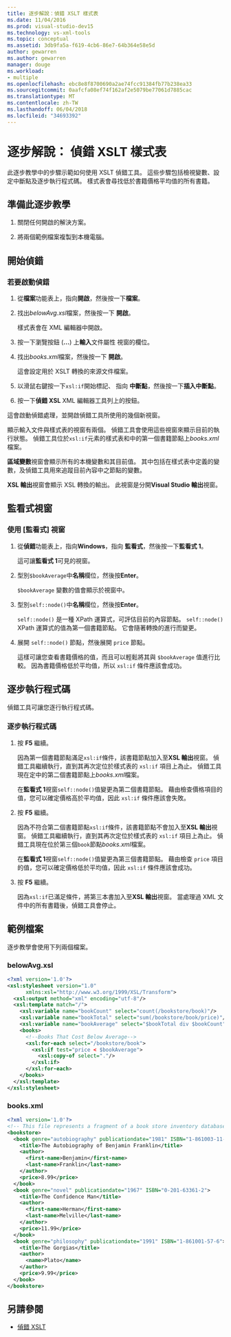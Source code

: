```yaml
---
title: 逐步解說：偵錯 XSLT 樣式表
ms.date: 11/04/2016
ms.prod: visual-studio-dev15
ms.technology: vs-xml-tools
ms.topic: conceptual
ms.assetid: 3db9fa5a-f619-4cb6-86e7-64b364e58e5d
author: gewarren
ms.author: gewarren
manager: douge
ms.workload:
- multiple
ms.openlocfilehash: ebc8e8f8700690a2ae74fcc91384fb77b238ea33
ms.sourcegitcommit: 0aafcfa08ef74f162af2e5079be77061d7885cac
ms.translationtype: MT
ms.contentlocale: zh-TW
ms.lasthandoff: 06/04/2018
ms.locfileid: "34693392"
---
```

# <a name="walkthrough-debug-an-xslt-style-sheet"></a>逐步解說： 偵錯 XSLT 樣式表

此逐步教學中的步驟示範如何使用 XSLT 偵錯工具。 這些步驟包括檢視變數、設定中斷點及逐步執行程式碼。 樣式表會尋找低於書籍價格平均值的所有書籍。

## <a name="to-prepare-for-this-walkthrough"></a>準備此逐步教學

1.  關閉任何開啟的解決方案。

2.  將兩個範例檔案複製到本機電腦。

## <a name="start-debugging"></a>開始偵錯

### <a name="to-start-debugging"></a>若要啟動偵錯

1.  從**檔案**功能表上，指向**開啟**，然後按一下**檔案**。

2.  找出*belowAvg.xsl*檔案，然後按一下 **開啟**。

     樣式表會在 XML 編輯器中開啟。

3.  按一下瀏覽按鈕 (**...**) 上**輸入**文件屬性 視窗的欄位。

4.  找出*books.xml*檔案，然後按一下 **開啟**。

     這會設定用於 XSLT 轉換的來源文件檔案。

5.  以滑鼠右鍵按一下`xsl:if`開始標記、 指向 **中斷點**，然後按一下**插入中斷點**。

6.  按一下**偵錯 XSL** XML 編輯器工具列上的按鈕。

這會啟動偵錯處理，並開啟偵錯工具所使用的幾個新視窗。

顯示輸入文件與樣式表的視窗有兩個。 偵錯工具會使用這些視窗來顯示目前的執行狀態。 偵錯工具位於`xsl:if`元素的樣式表和中的第一個書籍節點上*books.xml*檔案。

**區域變數**視窗會顯示所有的本機變數和其目前值。 其中包括在樣式表中定義的變數，及偵錯工具用來追蹤目前內容中之節點的變數。

**XSL 輸出**視窗會顯示 XSL 轉換的輸出。 此視窗是分開**Visual Studio 輸出**視窗。

## <a name="watch-window"></a>監看式視窗

### <a name="to-use-the-watch-window"></a>使用 [監看式] 視窗

1.  從**偵錯**功能表上，指向**Windows**，指向 **監看式**，然後按一下**監看式 1**。

     這可讓**監看式 1**可見的視窗。

2.  型別`$bookAverage`中**名稱**欄位，然後按**Enter**。

     `$bookAverage` 變數的值會顯示於視窗中。

3.  型別`self::node()`中**名稱**欄位，然後按**Enter**。

     `self::node()` 是一種 XPath 運算式，可評估目前的內容節點。 `self::node()` XPath 運算式的值為第一個書籍節點。 它會隨著轉換的進行而變更。

4.  展開 `self::node()` 節點，然後展開 `price` 節點。

     這樣可讓您查看書籍價格的值，而且可以輕鬆將其與 `$bookAverage` 值進行比較。 因為書籍價格低於平均值，所以 `xsl:if` 條件應該會成功。

## <a name="step-through-the-code"></a>逐步執行程式碼
 偵錯工具可讓您逐行執行程式碼。

### <a name="to-step-through-the-code"></a>逐步執行程式碼

1.  按 **F5** 繼續。

     因為第一個書籍節點滿足`xsl:if`條件，該書籍節點加入至**XSL 輸出**視窗。 偵錯工具繼續執行，直到其再次定位於樣式表的 `xsl:if` 項目上為止。 偵錯工具現在定中的第二個書籍節點上*books.xml*檔案。

     在**監看式 1**視窗`self::node()`值變更為第二個書籍節點。 藉由檢查價格項目的值，您可以確定價格高於平均值，因此 `xsl:if` 條件應該會失敗。

2.  按 **F5** 繼續。

     因為不符合第二個書籍節點`xsl:if`條件，該書籍節點不會加入至**XSL 輸出**視窗。 偵錯工具繼續執行，直到其再次定位於樣式表的 `xsl:if` 項目上為止。 偵錯工具現在位於第三個`book`節點*books.xml*檔案。

     在**監看式 1**視窗`self::node()`值變更為第三個書籍節點。 藉由檢查 `price` 項目的值，您可以確定價格低於平均值，因此 `xsl:if` 條件應該會成功。

3.  按 **F5** 繼續。

     因為`xsl:if`已滿足條件，將第三本書加入至**XSL 輸出**視窗。 當處理過 XML 文件中的所有書籍後，偵錯工具會停止。

## <a name="sample-files"></a>範例檔案

逐步教學會使用下列兩個檔案。

### <a name="belowavgxsl"></a>belowAvg.xsl

```xml
<?xml version='1.0'?>
<xsl:stylesheet version="1.0"
      xmlns:xsl="http://www.w3.org/1999/XSL/Transform">
  <xsl:output method="xml" encoding="utf-8"/>
  <xsl:template match="/">
    <xsl:variable name="bookCount" select="count(/bookstore/book)"/>
    <xsl:variable name="bookTotal" select="sum(/bookstore/book/price)"/>
    <xsl:variable name="bookAverage" select="$bookTotal div $bookCount"/>
    <books>
      <!--Books That Cost Below Average-->
      <xsl:for-each select="/bookstore/book">
        <xsl:if test="price < $bookAverage">
          <xsl:copy-of select="."/>
        </xsl:if>
      </xsl:for-each>
    </books>
  </xsl:template>
</xsl:stylesheet>
```

### <a name="booksxml"></a>books.xml

```xml
<?xml version='1.0'?>
<!-- This file represents a fragment of a book store inventory database -->
<bookstore>
  <book genre="autobiography" publicationdate="1981" ISBN="1-861003-11-0">
    <title>The Autobiography of Benjamin Franklin</title>
    <author>
      <first-name>Benjamin</first-name>
      <last-name>Franklin</last-name>
    </author>
    <price>8.99</price>
  </book>
  <book genre="novel" publicationdate="1967" ISBN="0-201-63361-2">
    <title>The Confidence Man</title>
    <author>
      <first-name>Herman</first-name>
      <last-name>Melville</last-name>
    </author>
    <price>11.99</price>
  </book>
  <book genre="philosophy" publicationdate="1991" ISBN="1-861001-57-6">
    <title>The Gorgias</title>
    <author>
      <name>Plato</name>
    </author>
    <price>9.99</price>
  </book>
</bookstore>
```

## <a name="see-also"></a>另請參閱

- [偵錯 XSLT](../xml-tools/debugging-xslt.md)